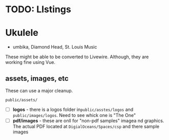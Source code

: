 # TODO: LIstings

# Ukulele
- umbika, Diamond Head, St. Louis Music

These might be able to be converted to Livewire. Although, they are working fine using Vue.

## assets, images, etc

These can use a major cleanup.

`public/assets/`

- [ ] **logos** - there is a logos folder in`public/asstes/logos` and `public/images/logos`. Need to see whick one is "The One"
- [ ] **pdf/images** - these are onll for "non-pdf samples" imagea nd graphics. The actual PDF located at `DigialOceans/Spaces/csp` and there sample images 
